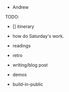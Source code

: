 - Andrew

TODO:
- [] itinerary

- how do Saturday's work.
- readings
- retro
- writing/blog post
- demos
- build-in-public